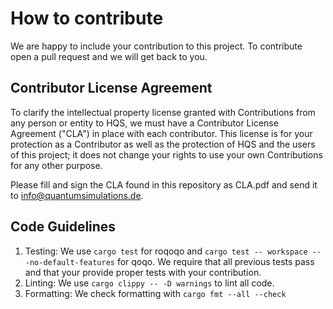# How to contribute

We are happy to include your contribution to this project. To contribute open a pull request and we will get back to you.

## Contributor License Agreement

To clarify the intellectual property license granted with Contributions from any person or entity to HQS, we must have a Contributor License Agreement ("CLA") in place with each contributor. This license is for your protection as a Contributor as well as the protection of HQS and the users of this project; it does not change your rights to use your own Contributions for any other purpose.

Please fill and sign the CLA found in this repository as CLA.pdf and send it to info@quantumsimulations.de.

## Code Guidelines

1. Testing: We use `cargo test` for roqoqo and `cargo test -- workspace ---no-default-features` for qoqo. We require that all previous tests pass and that your provide proper tests with your contribution.
2. Linting: We use `cargo clippy -- -D warnings` to lint all code.
3. Formatting: We check formatting with `cargo fmt --all --check`
